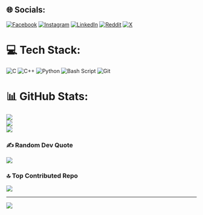 
## 🌐 Socials:
[![Facebook](https://img.shields.io/badge/Facebook-%231877F2.svg?logo=Facebook&logoColor=white)](https://facebook.com/hakim.shifat) [![Instagram](https://img.shields.io/badge/Instagram-%23E4405F.svg?logo=Instagram&logoColor=white)](https://instagram.com/hakim.shifat) [![LinkedIn](https://img.shields.io/badge/LinkedIn-%230077B5.svg?logo=linkedin&logoColor=white)](https://linkedin.com/in/hakimshifat) [![Reddit](https://img.shields.io/badge/Reddit-%23FF4500.svg?logo=Reddit&logoColor=white)](https://reddit.com/user/hakimshifat) [![X](https://img.shields.io/badge/X-black.svg?logo=X&logoColor=white)](https://x.com/hakimshifat) 

# 💻 Tech Stack:
![C](https://img.shields.io/badge/c-%2300599C.svg?style=plastic&logo=c&logoColor=white) ![C++](https://img.shields.io/badge/c++-%2300599C.svg?style=plastic&logo=c%2B%2B&logoColor=white) ![Python](https://img.shields.io/badge/python-3670A0?style=plastic&logo=python&logoColor=ffdd54) ![Bash Script](https://img.shields.io/badge/bash_script-%23121011.svg?style=plastic&logo=gnu-bash&logoColor=white) ![Git](https://img.shields.io/badge/git-%23F05033.svg?style=plastic&logo=git&logoColor=white)
# 📊 GitHub Stats:
![](https://github-readme-stats.vercel.app/api?username=hakimshifat&theme=nord&hide_border=true&include_all_commits=true&count_private=true)<br/>
![](https://github-readme-streak-stats.herokuapp.com/?user=hakimshifat&theme=nord&hide_border=true)<br/>
![](https://github-readme-stats.vercel.app/api/top-langs/?username=hakimshifat&theme=nord&hide_border=true&include_all_commits=true&count_private=true&layout=compact)

### ✍️ Random Dev Quote
![](https://quotes-github-readme.vercel.app/api?type=horizontal&theme=dark)

### 🔝 Top Contributed Repo
![](https://github-contributor-stats.vercel.app/api?username=hakimshifat&limit=5&theme=dark&combine_all_yearly_contributions=true)

---
[![](https://visitcount.itsvg.in/api?id=hakimshifat&icon=2&color=0)](https://visitcount.itsvg.in)

<!-- Proudly created with GPRM ( https://gprm.itsvg.in ) -->
